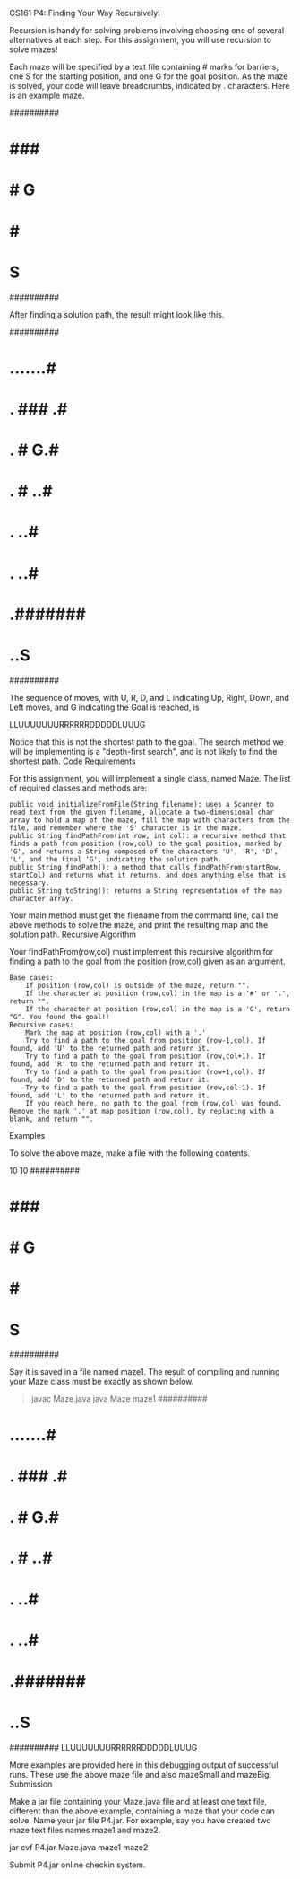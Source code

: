 
CS161 P4: Finding Your Way Recursively!

Recursion is handy for solving problems involving choosing one of several alternatives at each step. For this assignment, you will use recursion to solve mazes!

Each maze will be specified by a text file containing # marks for barriers, one S for the starting position, and one G for the goal position. As the maze is solved, your code will leave breadcrumbs, indicated by . characters. Here is an example maze.

##########
#        #
#   ###  #
#   #  G #
#   #    #
#        #
#        #
#  #######
#   S    #
##########

After finding a solution path, the result might look like this.

##########
# .......#
# . ### .#
# . #  G.#
# . #  ..#
# .    ..#
# .    ..#
# .#######
# ..S    #
##########

The sequence of moves, with U, R, D, and L indicating Up, Right, Down, and Left moves, and G indicating the Goal is reached, is

LLUUUUUUURRRRRRDDDDDLUUUG

Notice that this is not the shortest path to the goal. The search method we will be implementing is a "depth-first search", and is not likely to find the shortest path.
Code Requirements

For this assignment, you will implement a single class, named Maze. The list of required classes and methods are:

    public void initializeFromFile(String filename): uses a Scanner to read text from the given filename, allocate a two-dimensional char array to hold a map of the maze, fill the map with characters from the file, and remember where the 'S' character is in the maze.
    public String findPathFrom(int row, int col): a recursive method that finds a path from position (row,col) to the goal position, marked by 'G', and returns a String composed of the characters 'U', 'R', 'D', 'L', and the final 'G', indicating the solution path.
    public String findPath(): a method that calls findPathFrom(startRow, startCol) and returns what it returns, and does anything else that is necessary.
    public String toString(): returns a String representation of the map character array.

Your main method must get the filename from the command line, call the above methods to solve the maze, and print the resulting map and the solution path.
Recursive Algorithm

Your findPathFrom(row,col) must implement this recursive algorithm for finding a path to the goal from the position (row,col) given as an argument.

    Base cases:
        If position (row,col) is outside of the maze, return "".
        If the character at position (row,col) in the map is a '#' or '.', return "".
        If the character at position (row,col) in the map is a 'G', return "G". You found the goal!!
    Recursive cases:
        Mark the map at position (row,col) with a '.'
        Try to find a path to the goal from position (row-1,col). If found, add 'U' to the returned path and return it.
        Try to find a path to the goal from position (row,col+1). If found, add 'R' to the returned path and return it.
        Try to find a path to the goal from position (row+1,col). If found, add 'D' to the returned path and return it.
        Try to find a path to the goal from position (row,col-1). If found, add 'L' to the returned path and return it.
        If you reach here, no path to the goal from (row,col) was found. Remove the mark '.' at map position (row,col), by replacing with a blank, and return "".

Examples

To solve the above maze, make a file with the following contents.

10 10
##########
#        #
#   ###  #
#   #  G #
#   #    #
#        #
#        #
#  #######
#   S    #
##########

Say it is saved in a file named maze1. The result of compiling and running your Maze class must be exactly as shown below.

> javac Maze.java
> java Maze maze1
##########
# .......#
# . ### .#
# . #  G.#
# . #  ..#
# .    ..#
# .    ..#
# .#######
# ..S    #
##########
LLUUUUUUURRRRRRDDDDDLUUUG

More examples are provided here in this debugging output of successful runs. These use the above maze file and also mazeSmall and mazeBig.
Submission

Make a jar file containing your Maze.java file and at least one text file, different than the above example, containing a maze that your code can solve. Name your jar file P4.jar. For example, say you have created two maze text files names maze1 and maze2.

jar cvf P4.jar Maze.java maze1 maze2

Submit P4.jar online checkin system.

